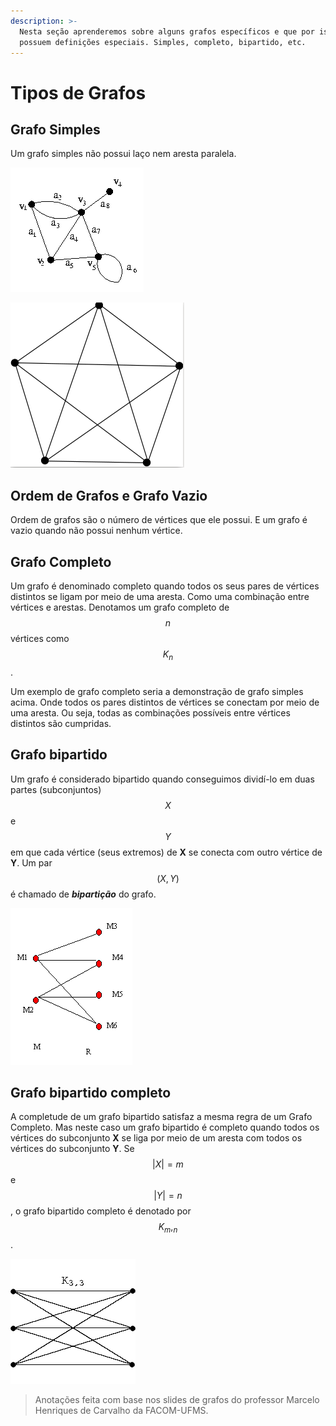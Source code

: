 ```yaml
---
description: >-
  Nesta seção aprenderemos sobre alguns grafos específicos e que por isso
  possuem definições especiais. Simples, completo, bipartido, etc.
---
```


# Tipos de Grafos

## Grafo Simples

Um grafo simples não possui laço nem aresta paralela.

![Um exemplo de grafo n&#xE3;o simples em que possui ambos, aresta paralela e la&#xE7;o](../.gitbook/assets/laco.png)

![Exemplo de grafo simples.](../.gitbook/assets/grafo-simples.png)

## Ordem de Grafos e Grafo Vazio

Ordem de grafos são o número de vértices que ele possui. E um grafo é vazio quando não possui nenhum vértice.

## Grafo Completo

Um grafo é denominado completo quando todos os seus pares de vértices distintos se ligam por meio de uma aresta. Como uma combinação entre vértices e arestas. Denotamos um grafo completo de $$n $$ vértices como $$K_n $$ .

Um exemplo de grafo completo seria a demonstração de grafo simples acima. Onde todos os pares distintos de vértices se conectam por meio de uma aresta. Ou seja, todas as combinações possíveis entre vértices distintos são cumpridas.

## Grafo bipartido

Um grafo é considerado bipartido quando conseguimos dividí-lo em duas partes \(subconjuntos\) $$X$$ e $$Y$$ em que cada vértice \(seus extremos\) de **X** se conecta com outro vértice de **Y**.  Um par $$(X, Y)$$ é chamado de _**bipartição**_ do grafo.

![Exemplo de grafo bipartido](../.gitbook/assets/grafo-bipartido.gif)

## Grafo bipartido completo

A completude de um grafo bipartido satisfaz a mesma regra de um Grafo Completo. Mas neste caso um grafo bipartido é completo quando todos os vértices do subconjunto **X** se liga por meio de um aresta com todos os vértices do subconjunto **Y**. Se $$|X| = m$$ e $$|Y| = n$$ , o grafo bipartido completo é denotado por $$K_m,_n$$ .

![Exemplo de grafo bipartido completo.](../.gitbook/assets/grafo-bipartido-completo.gif)

> Anotações feita com base nos slides de grafos do professor Marcelo Henriques de Carvalho da FACOM-UFMS.



